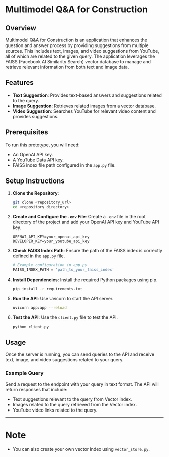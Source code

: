 # Multimodel Q&A for Construction

## Overview

Multimodel Q&A for Construction is an application that enhances the question and answer process by providing suggestions from multiple sources. This includes text, images, and video suggestions from YouTube, all of which are related to the given query. The application leverages the FAISS (Facebook AI Similarity Search) vector database to manage and retrieve relevant information from both text and image data.

## Features

- **Text Suggestion**: Provides text-based answers and suggestions related to the query.
- **Image Suggestion**: Retrieves related images from a vector database.
- **Video Suggestion**: Searches YouTube for relevant video content and provides suggestions.

## Prerequisites

To run this prototype, you will need:

- An OpenAI API key.
- A YouTube Data API key.
- FAISS index file path configured in the `app.py` file.

## Setup Instructions

1. **Clone the Repository**:
    ```sh
    git clone <repository_url>
    cd <repository_directory>
    ```

2. **Create and Configure the `.env` File**:
    Create a `.env` file in the root directory of the project and add your OpenAI API key and YouTube API key.
    ```
    OPENAI_API_KEY=your_openai_api_key
    DEVELOPER_KEY=your_youtube_api_key
    ```

3. **Check FAISS Index Path**:
    Ensure the path of the FAISS index is correctly defined in the `app.py` file.
    ```python
    # Example configuration in app.py
    FAISS_INDEX_PATH = 'path_to_your_faiss_index'
    ```

4. **Install Dependencies**:
    Install the required Python packages using pip.
    ```sh
    pip install -r requirements.txt
    ```

5. **Run the API**:
    Use Uvicorn to start the API server.
    ```sh
    uvicorn app:app --reload
    ```

6. **Test the API**:
    Use the `client.py` file to test the API.
    ```sh
    python client.py
    ```

## Usage

Once the server is running, you can send queries to the API and receive text, image, and video suggestions related to your query.

### Example Query

Send a request to the endpoint with your query in text format. The API will return responses that include:

- Text suggestions relevant to the query from Vector index.
- Images related to the query retrieved from the Vector index.
- YouTube video links related to the query.

---

# Note
  * You can also create your own vector index using `vector_store.py`.



